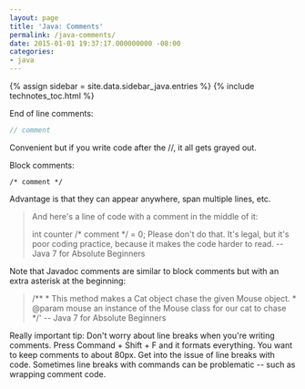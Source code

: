 ```yaml
---
layout: page
title: 'Java: Comments'
permalink: /java-comments/
date: 2015-01-01 19:37:17.000000000 -08:00
categories:
- java
---
```

{% assign sidebar = site.data.sidebar_java.entries %}
{% include technotes_toc.html %}

End of line comments:

```java
// comment
```

Convenient but if you write code after the //, it all gets grayed out.

Block comments:

```
/* comment */
```

Advantage is that they can appear anywhere, span multiple lines, etc.

> And here's a line of code with a comment in the middle of it:
>
> int counter /* comment */ = 0;
>  Please don't do that. It's legal, but it's poor coding practice, because it makes the code harder to read.
>  -- Java 7 for Absolute Beginners

Note that Javadoc comments are similar to block comments but with an extra asterisk at the beginning:

> /**
>        * This method makes a Cat object chase the given Mouse object.
>        * @param mouse an instance of the Mouse class for our cat to chase
>        */'
>        -- Java 7 for Absolute Beginners

Really important tip: Don't worry about line breaks when you're writing comments. Press Command + Shift + F and it formats everything. You want to keep comments to about 80px. Get into the issue of line breaks with code. Sometimes line breaks with commands can be problematic -- such as wrapping comment code.